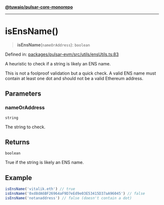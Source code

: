 [**@tuwaio/pulsar-core-monorepo**](../../../README.md)

***

# isEnsName()

> **isEnsName**(`nameOrAddress`): `boolean`

Defined in: [packages/pulsar-evm/src/utils/ensUtils.ts:83](https://github.com/TuwaIO/pulsar-core/blob/c72496708aaee3876552289f9710c5c529bb4798/packages/pulsar-evm/src/utils/ensUtils.ts#L83)

A heuristic to check if a string is likely an ENS name.

This is not a foolproof validation but a quick check. A valid ENS name
must contain at least one dot and should not be a valid Ethereum address.

## Parameters

### nameOrAddress

`string`

The string to check.

## Returns

`boolean`

True if the string is likely an ENS name.

## Example

```ts
isEnsName('vitalik.eth') // true
isEnsName('0xd8dA6BF26964aF9D7eEd9e03E53415D37aA96045') // false
isEnsName('notanaddress') // false (doesn't contain a dot)
```
